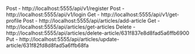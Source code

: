 Post - http://localhost:5555/api/v1/register
Post - http://localhost:5555/api/v1/login
Get - http://localhost:5555/api/v1/get-profile
Post - http://localhost:5555/api/articles/add-article
Get - http://localhost:5555/api/articles/get-articles
Delete - http://localhost:5555/api/articles/delete-article/631f837e8d8fad5a6ffb6900
Put - http://localhost:5555/api/articles/update-article/631f82fd8d8fad5a6ffb68fa